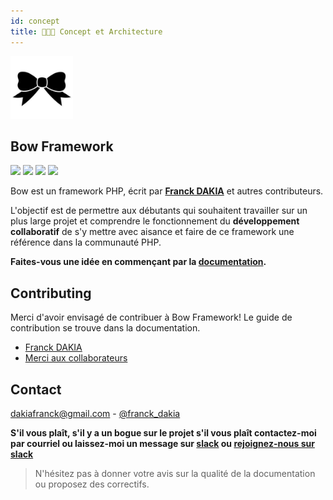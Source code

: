 ```yaml
---
id: concept
title: 👨🏽‍💻 Concept et Architecture
---
```


<img src="https://raw.githubusercontent.com/bowphp/arts/master/bow.jpg" width="100">

## Bow Framework

<a href="https://bowphp.com" title="docs"><img src="https://img.shields.io/badge/docs-read%20docs-blue.svg?style=flat-square"/></a>
<a href="https://packagist.org/packages/bowphp/app" title="version"><img src="https://img.shields.io/packagist/v/bowphp/app.svg?style=flat-square"/></a>
<a href="https://github.com/bowphp/app/blob/master/LICENSE" title="license"><img src="https://img.shields.io/github/license/mashape/apistatus.svg?style=flat-square"/></a>
<a href="https://travis-ci.org/bowphp/app" title="Travis branch"><img src="https://img.shields.io/travis/bowphp/app/master.svg?style=flat-square"/></a>

Bow est un framework PHP, écrit par **[Franck DAKIA](http://github.com/papac)** et autres contributeurs.

L'objectif est de permettre aux débutants qui souhaitent travailler sur un plus large projet et comprendre le fonctionnement du **développement collaboratif** de s'y mettre avec aisance et faire de ce framework une référence dans la communauté PHP.

**Faites-vous une idée en commençant par la [documentation](https://bowphp.com).**

## Contributing

Merci d'avoir envisagé de contribuer à Bow Framework! Le guide de contribution se trouve dans la documentation.

- [Franck DAKIA](https://github.com/papac)
- [Merci aux collaborateurs](https://github.com/bowphp/app/graphs/contributors)

## Contact

[dakiafranck@gmail.com](mailto:dakiafranck@gmail.com) - [@franck_dakia](https://twitter.com/franck_dakia)

**S'il vous plaît, s'il y a un bogue sur le projet s'il vous plaît contactez-moi par courriel ou laissez-moi un message sur [slack](https://bowphp.slack.com) ou [rejoignez-nous sur slack](https://join.slack.com/t/bowphp/shared_invite/enQtNzMxOTQ0MTM2ODM5LTQ3MWQ3Mzc1NDFiNDYxMTAyNzBkNDJlMTgwNDJjM2QyMzA2YTk4NDYyN2NiMzM0YTZmNjU1YjBhNmJjZThiM2Q)**

> N'hésitez pas à donner votre avis sur la qualité de la documentation ou proposez des correctifs.
